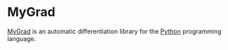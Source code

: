 # MyGrad

[MyGrad][] is an automatic differentiation library for the [Python][] programming language.

[mygrad]: https://rsokl.github.io/MyGrad/
[python]: https://www.python.org/
